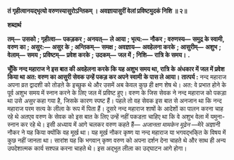 **तं गृहीत्वानयद्भृत्यो वरुणस्यासुरोऽन्तिकम् ।** **अवज्ञायासुरीं वेलां प्रविष्टमुदकं निशि ॥ २॥** 

**शब्दार्थ** 

**तम्—** **उसको** **; गृहीत्वा—** **पकड़कर** **; अनयत्—** **ले आया** **; भृत्य:—** **नौकर** **; वरुणस्य—** **समुद्र के स्वामी, वरुण का** **; असुर:—** **असुर के** **; अन्तिकम्—** **समक्ष** **; अवज्ञाय—** **अवहेलना करके** **; आसुरीम्—** **अशुभ** **; वेलाम्—** **समय** **; प्रविष्टम्—** **प्रवेश करके** **;** **उदकम्—** **जल में** **; निशि—** **रात्रि के समय।** **.** 

**चूँकि नन्द महाराज ने इस बात की अवहेलना करके कि यह अशुभ समय था, रात्रि के** **अंधकार में जल में प्रवेश किया था अत: वरुण का आसुरी सेवक उन्हें पकड़ कर अपने स्वामी** **के पास ले आया।** **तात्पर्य :** नन्द महाराज अपना व्रत द्वादशी को तोडऩे के इच्छुक थे और उसमें अब केवल कुछ ही क्षण शेष थे। अत: वे प्रभात होने के पूर्व अशुभ समय में स्नान करने के लिए जल में प्रविष्ट हुए। वरुण के जिस सेवक ने नन्द महाराज को पकड़ा था उसे *असुर* कहा गया है, जिसके कारण स्पष्ट हैं। पहले तो वह सेवक इस बात से अनजान था कि नन्द महाराज परम सत्य के लीला के रूप में पिता हैं। दूसरे नन्द महाराज शाषों के आदेशों का पालन करना चाह रहे थे अतएव वरुण के सेवक को इस बात के लिए उन्हें नहीं पकडऩा चाहिए था कि वे अशुभ वेला में यमुना-स्नान कर रहे थे। इसी अध्याय में आगे चलकर वरुण कहते हैं— *अजानता मामकेन मूढेन* —मेरे अज्ञानी नौकर ने यह किया क्योंकि वह मूर्ख था। यह मूर्ख नौकर कृष्ण या नन्द महाराज या भगवद्भकि्त के विषय में कुछ नहीं जानता था। सारांश यह कि भगवान् कृष्ण वरुण को अपना दर्शन देना चाहते थे और साथ ही अन्य उपदेशात्मक कार्य सश्पन्न करना चाहते थे। इस अद्भुत लीला का उद्घाटन आगे होगा।  